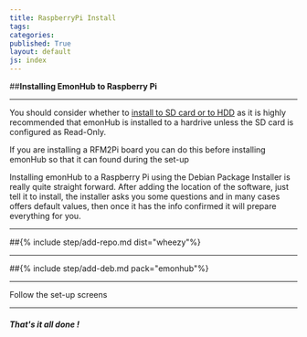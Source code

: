 ```yaml
---
title: RaspberryPi Install
tags: 
categories: 
published: True
layout: default
js: index
---
```


##**Installing EmonHub to Raspberry Pi**

-----------------------------------

You should consider whether to [install to SD card or to HDD]({{site.page}}install/raspberrypi/sd_or_hdd) as it is highly recommended that emonHub is installed to a hardrive unless the SD card is configured as Read-Only.

If you are installing a RFM2Pi board you can do this before installing emonHub so that it can found during the set-up

Installing emonHub to a Raspberry Pi using the Debian Package Installer is really quite straight forward. After adding the location of the software, just tell it to install, the installer asks you some questions and in many cases offers default values, then once it has the info confirmed it will prepare everything for you.

----------

##{% include step/add-repo.md dist="wheezy"%}

----

##{% include step/add-deb.md pack="emonhub"%}

---

Follow the set-up screens

-----------------------------

#### ***That's it all done !***

